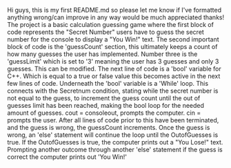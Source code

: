 Hi guys, this is my first README.md so please let me know if I've formatted anything wrong/can improve in any way would be much appreciated thanks!
The project is a basic calculation guessing game where the first block of code represents the "Secret Number" users have to guess the secret number for the console to display a "You Win!" text.
The second important block of code is the 'guessCount' section, this ultimately keeps a count of how many guesses the user has implemented.
Number three is the 'guessLimit' which is set to '3' meaning the user has 3 guesses and only 3 guesses. This can be modified.
The next line of code is a 'bool' variable for C++. Which is equal to a true or false value this becomes active in the next few lines of code.
Underneath the 'bool' variable is a 'While' loop. This connects with the Secretnum condition, stating while the secret number is not equal to the guess, to increment the guess count until the out of guesses limit has been reached, making the bool loop for the needed amount of guesses.
cout = consoleout, prompts the computer.
cin = prompts the user.
After all lines of code prior to this have been terminated, and the guess is wrong, the guessCount increments.
Once the guess is wrong, an 'else' statement will continue the loop until the OutofGuesses is true.
If the OutofGuesses is true, the computer prints out a "You Lose!" text.
Prompting another outcome through another 'else' statement if the guess is correct the computer prints out 'You Win!'
